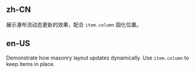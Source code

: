 ## zh-CN

展示瀑布流动态更新的效果，配合 `item.column` 固化位置。

## en-US

Demonstrate how masonry layout updates dynamically. Use `item.column` to keep items in place.
